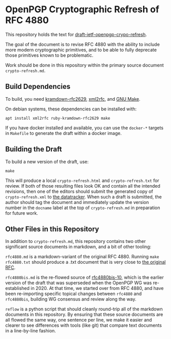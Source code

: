# OpenPGP Cryptographic Refresh of RFC 4880

This repository holds the text for [draft-ietf-openpgp-crypo-refresh](https://datatracker.ietf.org/doc/draft-ietf-openpgp-crypto-refresh/).

The goal of the document is to revise RFC 4880 with the ability to include more modern cryptographic primitives, and to be able to fully deprecate those primitives known to be problematic.

Work should be done in this repository within the primary source document `crypto-refresh.md`.

## Build Dependencies

To build, you need [kramdown-rfc2629](https://github.com/cabo/kramdown-rfc2629), [xml2rfc](https://pypi.org/project/xml2rfc/), and [GNU Make](https://www.gnu.org/software/make/).

On debian systems, these dependencies can be installed with:

    apt install xml2rfc ruby-kramdown-rfc2629 make

If you have docker installed and available, you can use the `docker-*` targets in `Makefile` to generate the draft within a docker image.

## Building the Draft

To build a new version of the draft, use:

    make

This will produce a local `crypto-refresh.html` and `crypto-refresh.txt` for review.
If both of those resulting files look OK and contain all the intended revisions, then one of the editors should submit the generated copy of `crypto-refresh.xml` to [the datatracker](https://datatracker.ietf.org/submit/).
When such a draft is submitted, the author should tag the document and immediately update the version number in the `docname` label at the top of `crypto-refresh.md` in preparation for future work.

## Other Files in this Repository

In addition to `crypto-refresh.md`, this repository contains two other significant source documents in markdown, and a bit of other tooling:

`rfc4880.md` is a markdown-variant of the original RFC 4880.
Running `make rfc4880.txt` should produce a .txt document that is very close to [the original RFC](https://tools.ietf.org/rfc/rfc4880.txt).

`rfc4880bis.md` is the re-flowed source of [rfc4880bis-10](https://datatracker.ietf.org/doc/draft-ietf-openpgp-rfc4880bis/10/), which is the earlier version of the draft that was superseded when the OpenPGP WG was re-established in 2020.
At that time, we started over from RFC 4880, and have been re-importing specific topical changes between `rfc4880` and `rfc4880bis`, building WG consensus and review along the way.

`reflow` is a python script that should cleanly round-trip all of the markdown documents in this repository.
By ensuring that these source documents are all flowed the same way, one sentence per line, we make it easier and clearer to see differences with tools (like git) that compare text documents in a line-by-line fashion.

